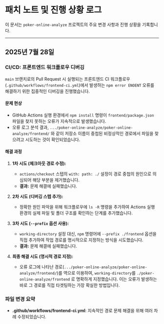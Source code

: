 # 패치 노트 및 진행 상황 로그

이 문서는 `poker-online-analyze` 프로젝트의 주요 변경 사항과 진행 상황을 기록합니다.

---

## 2025년 7월 28일

### CI/CD: 프론트엔드 워크플로우 디버깅

`main` 브랜치로의 Pull Request 시 실행되는 프론트엔드 CI 워크플로우 (`.github/workflows/frontend-ci.yml`)에서 발생하는 `npm error ENOENT` 오류를 해결하기 위한 집중적인 디버깅을 진행했습니다.

#### 문제 현상

*   GitHub Actions 실행 환경에서 `npm install` 명령이 `frontend/package.json` 파일을 찾지 못하는 오류가 지속적으로 발생했습니다.
*   오류 로그 분석 결과, `.../poker-online-analyze/poker-online-analyze/frontend/` 와 같이 저장소 이름이 중첩된 비정상적인 경로에서 파일을 찾으려고 시도하는 것이 확인되었습니다.

#### 해결 과정

1.  **1차 시도 (체크아웃 경로 수정):**
    *   `actions/checkout` 스텝의 `with: path: ./` 설정이 경로 중첩의 원인으로 의심되어 해당 부분을 제거했습니다.
    *   **결과:** 문제 해결에 실패했습니다.

2.  **2차 시도 (디버깅 스텝 추가):**
    *   정확한 원인 파악을 위해 워크플로우에 `ls -R` 명령을 추가하여 Actions 실행 환경의 실제 파일 및 폴더 구조를 확인하는 단계를 추가했습니다.

3.  **3차 시도 (`--prefix` 옵션 사용):**
    *   `working-directory` 설정 대신, `npm` 명령어에 `--prefix ./frontend` 옵션을 직접 추가하여 작업 경로를 명시적으로 지정하는 방식을 시도했습니다.
    *   **결과:** 문제 해결에 실패했습니다.

4.  **최종 해결 시도 (명시적 경로 지정):**
    *   오류 로그에 나타난 경로(`.../poker-online-analyze/poker-online-analyze/frontend/`)를 역으로 이용하여, `working-directory`를 `./poker-online-analyze/frontend` 로 명확하게 지정했습니다. 이는 오류가 발생하는 바로 그 경로를 직접 타겟팅하는 가장 확실한 방법입니다.

### 파일 변경 요약

*   **.github/workflows/frontend-ci.yml**: 지속적인 경로 문제 해결을 위해 여러 차례 수정되었습니다.
